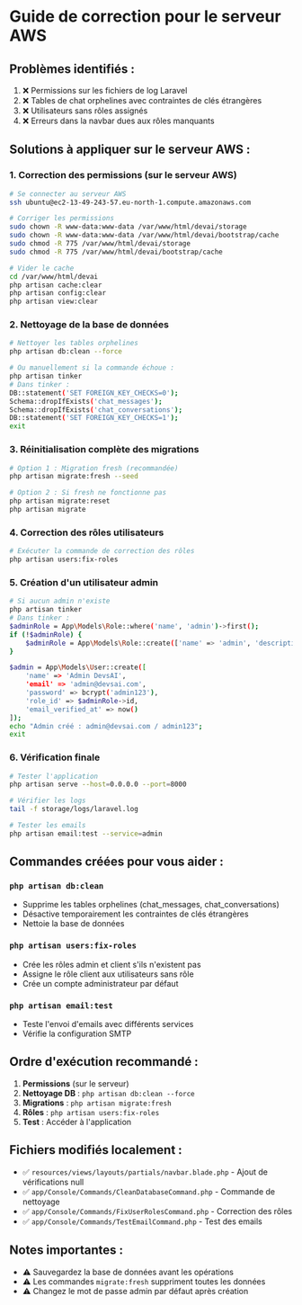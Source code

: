 # Guide de correction pour le serveur AWS

## Problèmes identifiés :
1. ❌ Permissions sur les fichiers de log Laravel
2. ❌ Tables de chat orphelines avec contraintes de clés étrangères
3. ❌ Utilisateurs sans rôles assignés
4. ❌ Erreurs dans la navbar dues aux rôles manquants

## Solutions à appliquer sur le serveur AWS :

### 1. Correction des permissions (sur le serveur AWS)
```bash
# Se connecter au serveur AWS
ssh ubuntu@ec2-13-49-243-57.eu-north-1.compute.amazonaws.com

# Corriger les permissions
sudo chown -R www-data:www-data /var/www/html/devai/storage
sudo chown -R www-data:www-data /var/www/html/devai/bootstrap/cache
sudo chmod -R 775 /var/www/html/devai/storage
sudo chmod -R 775 /var/www/html/devai/bootstrap/cache

# Vider le cache
cd /var/www/html/devai
php artisan cache:clear
php artisan config:clear
php artisan view:clear
```

### 2. Nettoyage de la base de données
```bash
# Nettoyer les tables orphelines
php artisan db:clean --force

# Ou manuellement si la commande échoue :
php artisan tinker
# Dans tinker :
DB::statement('SET FOREIGN_KEY_CHECKS=0');
Schema::dropIfExists('chat_messages');
Schema::dropIfExists('chat_conversations');
DB::statement('SET FOREIGN_KEY_CHECKS=1');
exit
```

### 3. Réinitialisation complète des migrations
```bash
# Option 1 : Migration fresh (recommandée)
php artisan migrate:fresh --seed

# Option 2 : Si fresh ne fonctionne pas
php artisan migrate:reset
php artisan migrate
```

### 4. Correction des rôles utilisateurs
```bash
# Exécuter la commande de correction des rôles
php artisan users:fix-roles
```

### 5. Création d'un utilisateur admin
```bash
# Si aucun admin n'existe
php artisan tinker
# Dans tinker :
$adminRole = App\Models\Role::where('name', 'admin')->first();
if (!$adminRole) {
    $adminRole = App\Models\Role::create(['name' => 'admin', 'description' => 'Administrateur']);
}

$admin = App\Models\User::create([
    'name' => 'Admin DevsAI',
    'email' => 'admin@devsai.com',
    'password' => bcrypt('admin123'),
    'role_id' => $adminRole->id,
    'email_verified_at' => now()
]);
echo "Admin créé : admin@devsai.com / admin123";
exit
```

### 6. Vérification finale
```bash
# Tester l'application
php artisan serve --host=0.0.0.0 --port=8000

# Vérifier les logs
tail -f storage/logs/laravel.log

# Tester les emails
php artisan email:test --service=admin
```

## Commandes créées pour vous aider :

### `php artisan db:clean`
- Supprime les tables orphelines (chat_messages, chat_conversations)
- Désactive temporairement les contraintes de clés étrangères
- Nettoie la base de données

### `php artisan users:fix-roles`
- Crée les rôles admin et client s'ils n'existent pas
- Assigne le rôle client aux utilisateurs sans rôle
- Crée un compte administrateur par défaut

### `php artisan email:test`
- Teste l'envoi d'emails avec différents services
- Vérifie la configuration SMTP

## Ordre d'exécution recommandé :

1. **Permissions** (sur le serveur)
2. **Nettoyage DB** : `php artisan db:clean --force`
3. **Migrations** : `php artisan migrate:fresh`
4. **Rôles** : `php artisan users:fix-roles`
5. **Test** : Accéder à l'application

## Fichiers modifiés localement :
- ✅ `resources/views/layouts/partials/navbar.blade.php` - Ajout de vérifications null
- ✅ `app/Console/Commands/CleanDatabaseCommand.php` - Commande de nettoyage
- ✅ `app/Console/Commands/FixUserRolesCommand.php` - Correction des rôles
- ✅ `app/Console/Commands/TestEmailCommand.php` - Test des emails

## Notes importantes :
- ⚠️ Sauvegardez la base de données avant les opérations
- ⚠️ Les commandes `migrate:fresh` suppriment toutes les données
- ⚠️ Changez le mot de passe admin par défaut après création
